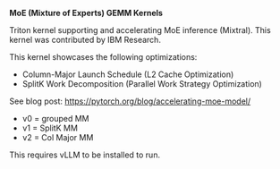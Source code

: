 
**MoE (Mixture of Experts) GEMM Kernels**


Triton kernel supporting and accelerating MoE inference (Mixtral).
This kernel was contributed by IBM Research.

This kernel showcases the following optimizations:

* Column-Major Launch Schedule (L2 Cache Optimization)
* SplitK Work Decomposition (Parallel Work Strategy Optimization)

See blog post: https://pytorch.org/blog/accelerating-moe-model/


* v0 = grouped MM
* v1 = SplitK MM
* v2 = Col Major MM

This requires vLLM to be installed to run.
